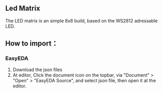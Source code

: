             
## Led Matrix

The LED matrix is an simple 8x8 build, based on the WS2812 adressable LED.

## How to import：

### EasyEDA
1. Download the json files
2. At editor, Click the document icon on the topbar, via "Document" > "Open" > "EasyEDA Source", and select json file, then open it at the editor.
